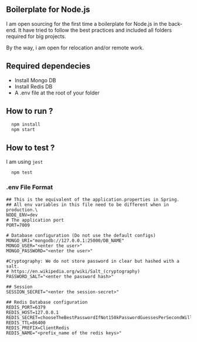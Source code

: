 ## Boilerplate for Node.js

I am open sourcing for the first time a boilerplate for Node.js in the back-end.
It have tried to follow the best practices and included all folders required for big projects.

By the way, i am open for relocation and/or remote work.

## Required dependecies

- Install Mongo DB
- Install Redis DB
- A .env file at the root of your folder

## How to run ?

```
  npm install
  npm start
```

## How to test ?

I am using `jest`

```
  npm test
```

### .env File Format

```
## This is the equivalent of the application.properties in Spring.
## All env variables in this file need to be different when in production.\
NODE_ENV=dev
# The application port
PORT=7009

# Database configuration (Do not use the default configs)
MONGO_URI="mongodb://127.0.0.1:25000/DB_NAME"
MONGO_USER="<enter the user>"
MONGO_PASSWORD="<enter the user>"

#Cryptography: We do not store password in clear but hashed with a salt.
# https://en.wikipedia.org/wiki/Salt_(cryptography)
PASSWORD_SALT="<enter the password hash>"

## Session
SESSION_SECRET="<enter the session-secret>"

## Redis Database configuration
REDIS_PORT=6379
REDIS_HOST=127.0.0.1
REDIS_SECRET=chooseTheBestPasswordIfNot150kPasswordGuessesPerSecondWillBeEnoughToBruteForce
REDIS_TTL=86400
REDIS_PREFIX=ClientRedis
REDIS_NAME="<prefix_name of the redis keys>"

```
